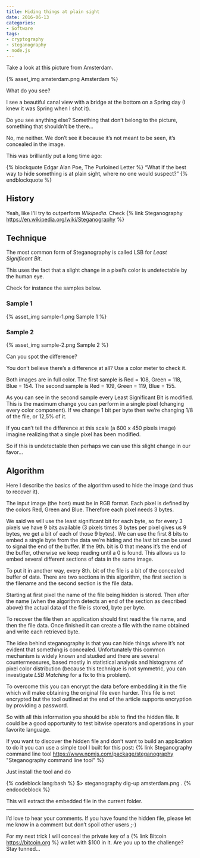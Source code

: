 ```yaml
---
title: Hiding things at plain sight
date: 2016-06-13
categories:
- Software
tags: 
- cryptography
- steganography
- node.js
---
```

Take a look at this picture from Amsterdam.

{% asset_img amsterdam.png Amsterdam %}

What do you see?

I see a beautiful canal view with a bridge at the bottom on a Spring day (I knew it was Spring when I shot it).

Do you see anything else? Something that don’t belong to the picture, something that shouldn’t be there…

No, me neither. We don’t see it because it’s not meant to be seen, it’s concealed in the image.

This was brilliantly put a long time ago:

{% blockquote Edgar Alan Poe, The Purloined Letter %}
“What if the best way to hide something is at plain sight, where no one would suspect?”
{% endblockquote %}

History
-------

Yeah, like I'll try to outperform *Wikipedia*. Check {% link Steganography https://en.wikipedia.org/wiki/Steganography %}

Technique
---------

The most common form of Steganography is called LSB for *Least Significant Bit*.

This uses the fact that a slight change in a pixel’s color is undetectable by the human eye.

Check for instance the samples below.

### Sample 1

{% asset_img sample-1.png Sample 1 %}

### Sample 2

{% asset_img sample-2.png Sample 2 %}

Can you spot the difference?

You don’t believe there’s a difference at all? Use a color meter to check it.

Both images are in full color. The first sample is Red = 108, Green = 118, Blue = 154. The second sample is Red = 109, Green = 119, Blue = 155.

As you can see in the second sample every Least Significant Bit is modified. This is the maximum change you can perform in a single pixel (changing every color component). If we change 1 bit per byte then we’re changing 1/8 of the file, or 12,5% of it.

If you can’t tell the difference at this scale (a 600 x 450 pixels image) imagine realizing that a single pixel has been modified.

So if this is undetectable then perhaps we can use this slight change in our favor…

Algorithm
---------

Here I describe the basics of the algorithm used to hide the image (and thus to recover it).

The input image (the host) must be in RGB format. Each pixel is defined by the colors Red, Green and Blue. Therefore each pixel needs 3 bytes.

We said we will use the least significant bit for each byte, so for every 3 pixels we have 9 bits available (3 pixels times 3 bytes per pixel gives us 9 bytes, we get a bit of each of those 9 bytes). We can use the first 8 bits to embed a single byte from the data we’re hiding and the last bit can be used to signal the end of the buffer. If the 9th. bit is 0 that means it’s the end of the buffer, otherwise we keep reading until a 0 is found. This allows us to embed several different sections of data in the same image.

To put it in another way, every 8th. bit of the file is a bit of the concealed buffer of data. There are two sections in this algorithm, the first section is the filename and the second section is the file data.

Starting at first pixel the name of the file being hidden is stored. Then after the name (when the algorithm detects an end of the section as described above) the actual data of the file is stored, byte per byte.

To recover the file then an application should first read the file name, and then the file data. Once finished it can create a file with the name obtained and write each retrieved byte.

The idea behind steganography is that you can hide things where it’s not evident that something is concealed. Unfortunately this common mechanism is widely known and studied and there are several countermeasures, based mostly in statistical analysis and histograms of pixel color distribution (because this technique is not symmetric, you can investigate *LSB Matching* for a fix to this problem).

To overcome this you can encrypt the data before embedding it in the file which will make obtaining the original file even harder. This file is not encrypted but the tool outlined at the end of the article supports encryption by providing a password.

So with all this information you should be able to find the hidden file. It could be a good opportunity to test bitwise operators and operations in your favorite language.

If you want to discover the hidden file and don’t want to build an application to do it you can use a simple tool I built for this post: {% link Steganography command line tool https://www.npmjs.com/package/steganography "Steganography command line tool" %}

Just install the tool and do

{% codeblock lang:bash %}
$> steganography dig-up amsterdam.png .
{% endcodeblock %}

This will extract the embedded file in the current folder.

---

I’d love to hear your comments. If you have found the hidden file, please let me know in a comment but don’t spoil other users ;-)

For my next trick I will conceal the private key of a {% link Bitcoin https://bitcoin.org %} wallet with $100 in it. Are you up to the challenge? Stay tunned... 